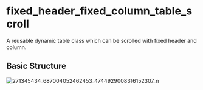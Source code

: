 # fixed_header_fixed_column_table_scroll
A reusable dynamic table class which can be scrolled with fixed header and column.

## Basic Structure
![271345434_687004052462453_4744929008316152307_n](https://user-images.githubusercontent.com/55351011/149632067-a08a5c85-0131-45eb-a9dc-41d014bf3b4b.jpg)
